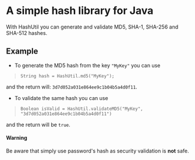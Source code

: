 # A simple hash library for Java

With HashUtil you can generate and validate MD5, SHA-1, SHA-256 and SHA-512 hashes.


## Example

* To generate the MD5 hash from the key `"MyKey"` you can use 

>`String hash = HashUtil.md5("MyKey");` 

and the return will: `3d7d052a031e864ee9c1b04b5a4d0f11`.

* To validate the same hash you can use 

>`Boolean isValid = HashUtil.validateMD5("MyKey", "3d7d052a031e864ee9c1b04b5a4d0f11")` 

and the return will be `true`.

#### Warning

Be aware that simply use password's hash as security validation is **not** safe.

